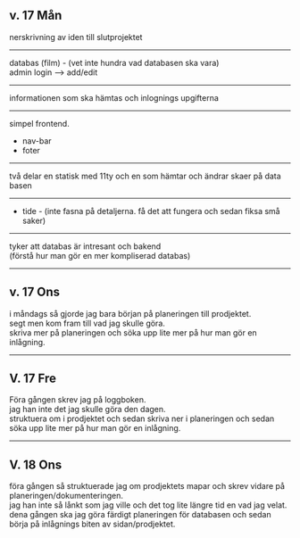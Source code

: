 ## v. 17 Mån

nerskrivning av iden till slutprojektet

---

databas (film) - (vet inte hundra vad databasen ska vara)  
admin login --> add/edit

---

informationen som ska hämtas och inlognings upgifterna

---

simpel frontend.

-   nav-bar
-   foter

---

två delar en statisk med 11ty och en som hämtar och ändrar skaer på data basen

---

-   tide - (inte fasna på detaljerna. få det att fungera och sedan fiksa små saker)

---

tyker att databas är intresant och bakend  
(förstå hur man gör en mer kompliserad databas)

---

## v. 17 Ons

i måndags så gjorde jag bara början på planeringen till prodjektet.  
segt men kom fram till vad jag skulle göra.  
skriva mer på planeringen och söka upp lite mer på hur man gör en inlågning.

---

## V. 17 Fre

Föra gången skrev jag på loggboken.  
jag han inte det jag skulle göra den dagen.  
struktuera om i prodjektet och sedan skriva ner i planeringen och sedan söka upp lite mer på hur man gör en inlågning.

---

## V. 18 Ons

föra gången så struktuerade jag om prodjektets mapar och skrev vidare på planeringen/dokumenteringen.  
jag han inte så lånkt som jag ville och det tog lite längre tid en vad jag velat.  
dena gången ska jag göra färdigt planeringen för databasen och sedan börja på inlågnings biten av sidan/prodjektet.

